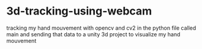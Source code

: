 # 3d-tracking-using-webcam

tracking my hand mouvement with opencv and cv2 in the python file called main and sending that data to a unity 3d project to visualize my hand mouvement

